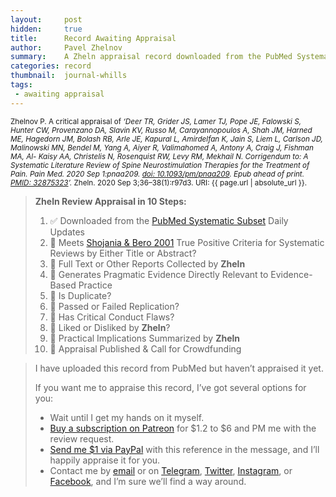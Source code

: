 ```yaml
---
layout:     post
hidden:     true
title:      Record Awaiting Appraisal
author:     Pavel Zhelnov
summary:    A Zheln appraisal record downloaded from the PubMed Systematic Subset daily updates.
categories: record
thumbnail:  journal-whills
tags:
 - awaiting appraisal
---
```


<small>Zhelnov P. A critical appraisal of _‘Deer TR, Grider JS, Lamer TJ, Pope JE, Falowski S, Hunter CW, Provenzano DA, Slavin KV, Russo M, Carayannopoulos A, Shah JM, Harned ME, Hagedorn JM, Bolash RB, Arle JE, Kapural L, Amirdelfan K, Jain S, Liem L, Carlson JD, Malinowski MN, Bendel M, Yang A, Aiyer R, Valimahomed A, Antony A, Craig J, Fishman MA, Al- Kaisy AA, Christelis N, Rosenquist RW, Levy RM, Mekhail N. Corrigendum to: A Systematic Literature Review of Spine Neurostimulation Therapies for the Treatment of Pain. Pain Med. 2020 Sep 1:pnaa209. [doi: 10.1093/pm/pnaa209](https://doi.org/10.1093/pm/pnaa209). Epub ahead of print. [PMID: 32875323](https://pubmed.gov/32875323)’._ Zheln. 2020 Sep 3;36–38(1):r97d3. URI: {{ page.url | absolute_url }}.</small>

> **Zheln Review Appraisal in 10 Steps:**
>
> 1. ✅ Downloaded from the [PubMed Systematic Subset](https://p1m.org/ssb) Daily Updates
> 2. 🔄 Meets [Shojania & Bero 2001](https://www.researchgate.net/publication/11820967_Taking_Advantage_of_the_Explosion_of_Systematic_Reviews_An_Efficient_MEDLINE_Search_Strategy) True Positive Criteria for Systematic Reviews by Either Title or Abstract?
> 3. 🔄 Full Text or Other Reports Collected by **Zheln**
> 4. 🔄 Generates Pragmatic Evidence Directly Relevant to Evidence-Based Practice
> 5. 🔄 Is Duplicate?
> 6. 🔄 Passed or Failed Replication?
> 7. 🔄 Has Critical Conduct Flaws?
> 8. 🔄 Liked or Disliked by **Zheln**?
> 9. 🔄 Practical Implications Summarized by **Zheln**
> 10. 🔄 Appraisal Published & Call for Crowdfunding

> I have uploaded this record from PubMed but haven’t appraised it yet.
>
> If you want me to appraise this record, I’ve got several options for you:
> * Wait until I get my hands on it myself.
> * [Buy a subscription on Patreon](https://patreon.com/zheln) for $1.2 to $6 and PM me with the review request.
> * [Send me $1 via PayPal](https://paypal.me/pjelnov) with this reference in the message, and I’ll happily appraise it for you.
> * Contact me by [email](mailto:pavel@zheln.com) or on [Telegram](https://t.me/drzhelnov), [Twitter](https://twitter.com/drzhelnov), [Instagram](https://instagram.com/igzheln), or [Facebook](https://facebook.com/drzhelnov), and I’m sure we’ll find a way around.
